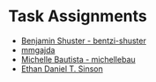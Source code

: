 # Task Assignments
* [Benjamin Shuster - bentzi-shuster](./bentzi-shuster.md)
* [mmgajda](./mmgajda.md)
* [Michelle Bautista - michellebau](./michellebau.md)
* [Ethan Daniel T. Sinson](./eds6.md)
